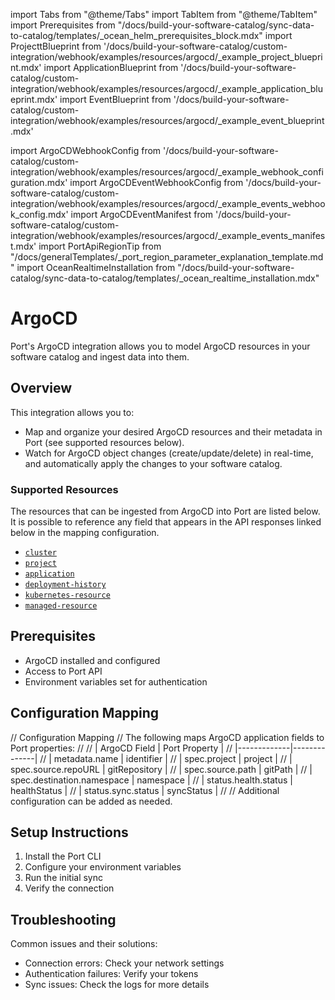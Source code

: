 import Tabs from "@theme/Tabs"
import TabItem from "@theme/TabItem"
import Prerequisites from "/docs/build-your-software-catalog/sync-data-to-catalog/templates/\_ocean_helm_prerequisites_block.mdx"
import ProjecttBlueprint from '/docs/build-your-software-catalog/custom-integration/webhook/examples/resources/argocd/\_example_project_blueprint.mdx'
import ApplicationBlueprint from '/docs/build-your-software-catalog/custom-integration/webhook/examples/resources/argocd/\_example_application_blueprint.mdx'
import EventBlueprint from '/docs/build-your-software-catalog/custom-integration/webhook/examples/resources/argocd/\_example_event_blueprint.mdx'

import ArgoCDWebhookConfig from '/docs/build-your-software-catalog/custom-integration/webhook/examples/resources/argocd/\_example_webhook_configuration.mdx'
import ArgoCDEventWebhookConfig from '/docs/build-your-software-catalog/custom-integration/webhook/examples/resources/argocd/\_example_events_webhook_config.mdx'
import ArgoCDEventManifest from '/docs/build-your-software-catalog/custom-integration/webhook/examples/resources/argocd/\_example_events_manifest.mdx'
import PortApiRegionTip from "/docs/generalTemplates/_port_region_parameter_explanation_template.md"
import OceanRealtimeInstallation from "/docs/build-your-software-catalog/sync-data-to-catalog/templates/_ocean_realtime_installation.mdx"


# ArgoCD

Port's ArgoCD integration allows you to model ArgoCD resources in your software catalog and ingest data into them.


## Overview

This integration allows you to:

- Map and organize your desired ArgoCD resources and their metadata in Port (see supported resources below).
- Watch for ArgoCD object changes (create/update/delete) in real-time, and automatically apply the changes to your software catalog.

### Supported Resources

The resources that can be ingested from ArgoCD into Port are listed below.
It is possible to reference any field that appears in the API responses linked below in the mapping configuration.

- [`cluster`](https://cd.apps.argoproj.io/swagger-ui#operation/ClusterService_List)
- [`project`](https://cd.apps.argoproj.io/swagger-ui#operation/ProjectService_List)
- [`application`](https://cd.apps.argoproj.io/swagger-ui#operation/ApplicationService_List)
- [`deployment-history`](https://cd.apps.argoproj.io/swagger-ui#operation/ApplicationService_List) 
- [`kubernetes-resource`](https://cd.apps.argoproj.io/swagger-ui#operation/ApplicationService_List)
- [`managed-resource`](https://cd.apps.argoproj.io/swagger-ui#operation/ApplicationService_ManagedResources)

## Prerequisites

- ArgoCD installed and configured
- Access to Port API
- Environment variables set for authentication

## Configuration Mapping

// Configuration Mapping
// The following maps ArgoCD application fields to Port properties:
// 
// | ArgoCD Field | Port Property |
// |-------------|--------------|
// | metadata.name | identifier |
// | spec.project | project |
// | spec.source.repoURL | gitRepository |
// | spec.source.path | gitPath |
// | spec.destination.namespace | namespace |
// | status.health.status | healthStatus |
// | status.sync.status | syncStatus |
//
// Additional configuration can be added as needed.


## Setup Instructions

1. Install the Port CLI
2. Configure your environment variables
3. Run the initial sync
4. Verify the connection

## Troubleshooting

Common issues and their solutions:

- Connection errors: Check your network settings
- Authentication failures: Verify your tokens
- Sync issues: Check the logs for more details